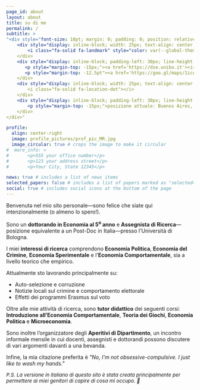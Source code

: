 ```yaml
---
page_id: about
layout: about
title: su di me
permalink: /
subtitle: >
"<div style="font-size: 10pt; margin: 0; padding: 0; position: relative;">
    <div style="display: inline-block; width: 25px; text-align: center; position: absolute; top: 0;">
        <i class="fa-solid fa-landmark" style="color: var(--global-theme-color);"></i>
    </div>
    <div style="display: inline-block; padding-left: 30px; line-height: 1;">
       <p style="margin-top: -15px;"><a href='https://dse.unibo.it'><i>Dipartimento di Scienze Economiche, </i></a> <a href='https://www.unibo.it/it'><i>Università di Bologna</i></a></p>
       <p style="margin-top: -12.5pt"><a href='https://goo.gl/maps/1icot9p1g97AWCD37'><i>Piazza Scaravilli 2, 40126, Bologna</i></a></p>
    </div>
    <div style="display: inline-block; width: 25px; text-align: center; position: absolute; top: 0;">
        <i class="fa-solid fa-location-dot"></i>
    </div>
    <div style="display: inline-block; padding-left: 30px; line-height: 1;">
        <p style="margin-top: -15px;">posizione attuale: Buenos Aires, Argentina</p>
    </div>
</div>"

profile:
  align: center-right
  image: profile_pictures/prof_pic_MR.jpg
  image_circular: true # crops the image to make it circular
#  more_info: >
#       <p>555 your office number</p>
#       <p>123 your address street</p>
#       <p>Your City, State 12345</p>

news: true # includes a list of news items
selected_papers: false # includes a list of papers marked as "selected={true}"
social: true # includes social icons at the bottom of the page
---
```


Benvenutə nel mio sito personale&mdash;sono felice che siate qui intenzionalmente (o almeno lo spero!).

Sono un <b style="color: $white-color;">dottorando in Economia al 5<sup>o</sup> anno</b> e <b style="color: $white-color;">Assegnista di Ricerca</b>&mdash;posizione equivalente a un Post-Doc in Italia&mdash;presso l'Università di Bologna.

I miei <b style="color: $white-color;">interessi di ricerca</b> comprendono <b style="color: $white-color;">Economia Politica</b>, <b style="color: $white-color;">Economia del Crimine</b>, <b style="color: $white-color;">Economia Sperimentale</b> e l'<b style="color: $white-color;">Economia Comportamentale</b>, sia a livello teorico che empirico.

Attualmente sto lavorando principalmente su:
<ul>
  <li>Auto-selezione e corruzione</li>
  <li>Notizie locali sul crimine e comportamento elettorale</li>
  <li>Effetti dei programmi Erasmus sul voto</li>
</ul>

Oltre alle mie attività di ricerca, sono <b style="color: $white-color;">tutor didattico</b> dei seguenti corsi: <b style="color: $white-color;">Introduzione all’Economia Comportamentale</b>, <b style="color: $white-color;">Teoria dei Giochi</b>, <b style="color: $white-color;">Economia Politica</b> e <b style="color: $white-color;">Microeconomia</b>.

Sono inoltre l’organizzatore degli <b style="color: $white-color;">Aperitivi di Dipartimento</b>, un incontro informale mensile in cui docenti, assegnisti e dottorandi possono discutere di vari argomenti davanti a una bevanda.

Infine, la mia citazione preferita è <i>"No, I'm not obsessive-compulsive. I just like to wash my hands."</i>

<i style="font-size: 10pt;">P.S. La versione in italiano di questo sito è stata creata principalmente per permettere ai miei genitori di capire di cosa mi occupo. 🫠</i>
